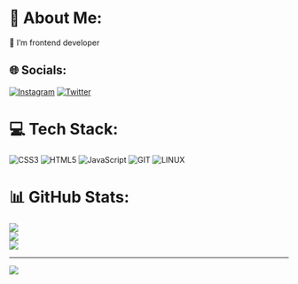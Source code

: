 # 💫 About Me:
🔭 I’m frontend developer


## 🌐 Socials:
[![Instagram](https://img.shields.io/badge/Instagram-%23E4405F.svg?logo=Instagram&logoColor=white)](https://instagram.com/https://www.instagram.com/arydiaihdahusnayainfe/) [![Twitter](https://img.shields.io/badge/Twitter-%231DA1F2.svg?logo=Twitter&logoColor=white)](https://twitter.com/https://twitter.com/arydiaihdafe) 

# 💻 Tech Stack:
![CSS3](https://img.shields.io/badge/css3-%231572B6.svg?style=for-the-badge&logo=css3&logoColor=white) ![HTML5](https://img.shields.io/badge/html5-%23E34F26.svg?style=for-the-badge&logo=html5&logoColor=white) ![JavaScript](https://img.shields.io/badge/javascript-%23323330.svg?style=for-the-badge&logo=javascript&logoColor=%23F7DF1E) ![GIT](https://img.shields.io/badge/Git-fc6d26?style=for-the-badge&logo=git&logoColor=white) ![LINUX](https://img.shields.io/badge/Linux-FCC624?style=for-the-badge&logo=linux&logoColor=black)
# 📊 GitHub Stats:
![](https://github-readme-stats.vercel.app/api?username=arydiaihdahusnayainfe&theme=midnight-purple&hide_border=false&include_all_commits=true&count_private=false)<br/>
![](https://github-readme-streak-stats.herokuapp.com/?user=arydiaihdahusnayainfe&theme=midnight-purple&hide_border=false)<br/>
![](https://github-readme-stats.vercel.app/api/top-langs/?username=arydiaihdahusnayainfe&theme=midnight-purple&hide_border=false&include_all_commits=true&count_private=false&layout=compact)

---
[![](https://visitcount.itsvg.in/api?id=arydiaihdahusnayainfe&icon=5&color=0)](https://visitcount.itsvg.in)

<!-- Proudly created with GPRM ( https://gprm.itsvg.in ) -->
